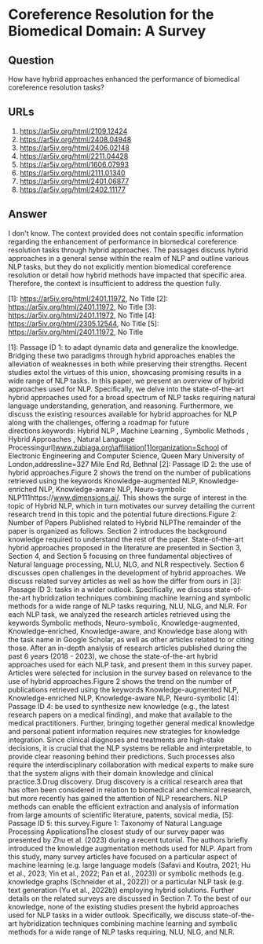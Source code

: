 # Coreference Resolution for the Biomedical Domain: A Survey

## Question

How have hybrid approaches enhanced the performance of biomedical coreference resolution tasks?

## URLs

1. https://ar5iv.org/html/2109.12424
2. https://ar5iv.org/html/2408.04948
3. https://ar5iv.org/html/2406.02148
4. https://ar5iv.org/html/2211.04428
5. https://ar5iv.org/html/1606.07993
6. https://ar5iv.org/html/2111.01340
7. https://ar5iv.org/html/2401.06877
8. https://ar5iv.org/html/2402.11177

## Answer

I don't know. The context provided does not contain specific information regarding the enhancement of performance in biomedical coreference resolution tasks through hybrid approaches. The passages discuss hybrid approaches in a general sense within the realm of NLP and outline various NLP tasks, but they do not explicitly mention biomedical coreference resolution or detail how hybrid methods have impacted that specific area. Therefore, the context is insufficient to address the question fully.

[1]: https://ar5iv.org/html/2401.11972, No Title
[2]: https://ar5iv.org/html/2401.11972, No Title
[3]: https://ar5iv.org/html/2401.11972, No Title
[4]: https://ar5iv.org/html/2305.12544, No Title
[5]: https://ar5iv.org/html/2401.11972, No Title

[1]: Passage ID 1: to adapt dynamic data and generalize the knowledge. Bridging these two paradigms through hybrid approaches enables the alleviation of weaknesses in both while preserving their strengths. Recent studies extol the virtues of this union, showcasing promising results in a wide range of NLP tasks. In this paper, we present an overview of hybrid approaches used for NLP. Specifically, we delve into the state-of-the-art hybrid approaches used for a broad spectrum of NLP tasks requiring natural language understanding, generation, and reasoning. Furthermore, we discuss the existing resources available for hybrid approaches for NLP along with the challenges, offering a roadmap for future directions.keywords: Hybrid NLP , Machine Learning , Symbolic Methods , Hybrid Approaches , Natural Language Processingurl]www.zubiaga.org\affiliation[1]organization=School of Electronic Engineering and Computer Science, Queen Mary University of London,addressline=327 Mile End Rd, Bethnal
[2]: Passage ID 2: the use of hybrid approaches.Figure 2 shows the trend on the number of publications retrieved using the keywords Knowledge-augmented NLP, Knowledge-enriched NLP, Knowledge-aware NLP, Neuro-symbolic NLP111https://www.dimensions.ai/. This shows the surge of interest in the topic of Hybrid NLP, which in turn motivates our survey detailing the current research trend in this topic and the potential future directions.Figure 2: Number of Papers Published related to Hybrid NLPThe remainder of the paper is organized as follows. Section 2 introduces the background knowledge required to understand the rest of the paper. State-of-the-art hybrid approaches proposed in the literature are presented in Section 3, Section 4, and Section 5 focusing on three fundamental objectives of Natural language processing, NLU, NLG, and NLR respectively. Section 6 discusses open challenges in the development of hybrid approaches. We discuss related survey articles as well as how the differ from ours in
[3]: Passage ID 3: tasks in a wider outlook. Specifically, we discuss state-of-the-art hybridization techniques combining machine learning and symbolic methods for a wide range of NLP tasks requiring, NLU, NLG, and NLR. For each NLP task, we analyzed the research articles retrieved using the keywords Symbolic methods, Neuro-symbolic, Knowledge-augmented, Knowledge-enriched, Knowledge-aware, and Knowledge base along with the task name in Google Scholar, as well as other articles related to or citing those. After an in-depth analysis of research articles published during the past 6 years (2018 - 2023), we chose the state-of-the-art hybrid approaches used for each NLP task, and present them in this survey paper. Articles were selected for inclusion in the survey based on relevance to the use of hybrid approaches.Figure 2 shows the trend on the number of publications retrieved using the keywords Knowledge-augmented NLP, Knowledge-enriched NLP, Knowledge-aware NLP, Neuro-symbolic
[4]: Passage ID 4: be used to synthesize new knowledge (e.g., the latest research papers on a medical finding), and make that available to the medical practitioners. Further, bringing together general medical knowledge and personal patient information requires new strategies for knowledge integration. Since clinical diagnoses and treatments are high-stake decisions, it is crucial that the NLP systems be reliable and interpretable, to provide clear reasoning behind their predictions. Such processes also require the interdisciplinary collaboration with medical experts to make sure that the system aligns with their domain knowledge and clinical practice.3.Drug discovery. Drug discovery is a critical research area that has often been considered in relation to biomedical and chemical research, but more recently has gained the attention of NLP researchers. NLP methods can enable the efficient extraction and analysis of information from large amounts of scientific literature, patents, sovical media,
[5]: Passage ID 5: this survey.Figure 1: Taxonomy of Natural Language Processing ApplicationsThe closest study of our survey paper was presented by Zhu et al. (2023) during a recent tutorial. The authors briefly introduced the knowledge augmentation methods used for NLP. Apart from this study, many survey articles have focused on a particular aspect of machine learning (e.g. large language models (Safavi and Koutra, 2021; Hu et al., 2023; Yin et al., 2022; Pan et al., 2023)) or symbolic methods (e.g. knowledge graphs (Schneider et al., 2022)) or a particular NLP task (e.g. text generation (Yu et al., 2022b)) employing hybrid solutions. Further details on the related surveys are discussed in Section 7. To the best of our knowledge, none of the existing studies present the hybrid approaches used for NLP tasks in a wider outlook. Specifically, we discuss state-of-the-art hybridization techniques combining machine learning and symbolic methods for a wide range of NLP tasks requiring, NLU, NLG, and NLR.